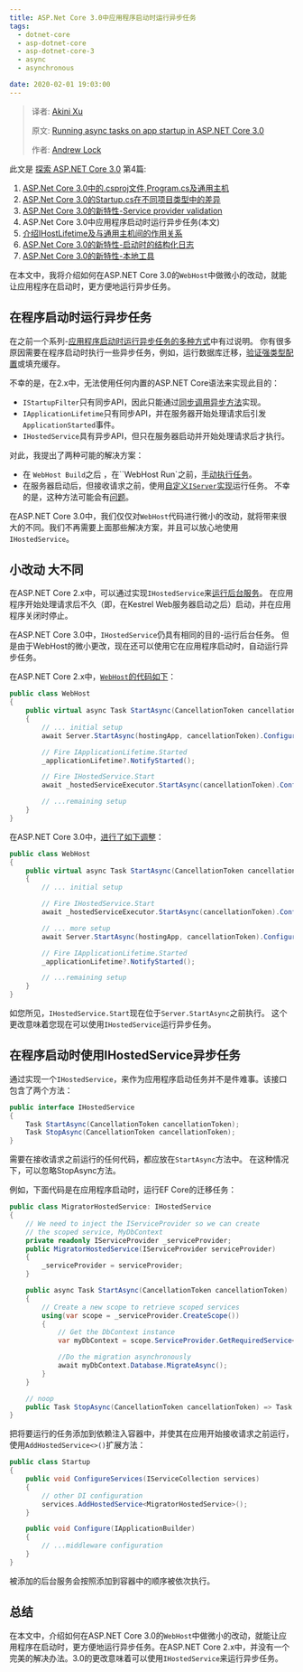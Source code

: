 ```yaml
---
title: ASP.Net Core 3.0中应用程序启动时运行异步任务
tags: 
  - dotnet-core
  - asp-dotnet-core
  - asp-dotnet-core-3
  - async
  - asynchronous

date: 2020-02-01 19:03:00
---
```


> 译者:  [Akini Xu](https://blog.ibestread.com)
>
> 原文:  [Running async tasks on app startup in ASP.NET Core 3.0](https://andrewlock.net/running-async-tasks-on-app-startup-in-asp-net-core-3/) 
>
> 作者:  [Andrew Lock](https://andrewlock.net/about/)
>

此文是 [探索 ASP.NET Core 3.0](https://blog.ibestread.com/exploring-asp-net-core-3) 第4篇:

1. [ASP.Net Core 3.0中的.csproj文件,Program.cs及通用主机](exploring-the-new-project-file-program-and-the-generic-host-in-asp-net-core-3/)
2. [ASP.Net Core 3.0的Startup.cs在不同项目类型中的差异](https://blog.ibestread.com/comparing-startup-between-the-asp-net-core-3-templates/)
3. [ASP.Net Core 3.0的新特性-Service provider validation](https://blog.ibestread.com/new-in-asp-net-core-3-service-provider-validation)
4. ASP.Net Core 3.0中应用程序启动时运行异步任务(本文)
5. [介绍IHostLifetime及与通用主机间的作用关系](https://blog.ibestread.com/introducing-ihostlifetime-and-untangling-the-generic-host-startup-interactions)
6. [ASP.Net Core 3.0的新特性-启动时的结构化日志](https://blog.ibestread.com/new-in-aspnetcore-3-structured-logging-for-startup-messages)
7. [ASP.Net Core 3.0的新特性-本地工具](https://blog.ibestread.com/new-in-net-core-3-local-tools)

在本文中，我将介绍如何在ASP.NET Core 3.0的`WebHost`中做微小的改动，就能让应用程序在启动时，更方便地运行异步任务。

 <!-- more --> 

## 在程序启动时运行异步任务

在之前一个系列-[应用程序启动时运行异步任务的多种方式](https://andrewlock.net/series/running-async-tasks-on-app-startup-in-asp-net-core/)中有过说明。 你有很多原因需要在程序启动时执行一些异步任务，例如，运行数据库迁移，[验证强类型配置](https://andrewlock.net/adding-validation-to-strongly-typed-configuration-objects-in-asp-net-core/)或填充缓存。

不幸的是，在2.x中，无法使用任何内置的ASP.NET Core语法来实现此目的：

- `IStartupFilter`只有同步API，因此只能通过[同步调用异步方法](https://github.com/davidfowl/AspNetCoreDiagnosticScenarios/blob/master/AsyncGuidance.md#asynchrony-is-viral)实现。
- `IApplicationLifetime`只有同步API，并在服务器开始处理请求后引发`ApplicationStarted`事件。
- `IHostedService`具有异步API，但只在服务器启动并开始处理请求后才执行。

对此，我提出了两种可能的解决方案：

- 在 `WebHost Build`之后 ，在``WebHost Run`之前，[手动执行任务](https://andrewlock.net/running-async-tasks-on-app-startup-in-asp-net-core-part-2/#an-example-async-database-migration)。
- 在服务器启动后，但接收请求之前，使用[自定义`IServer`实现](https://andrewlock.net/running-async-tasks-on-app-startup-in-asp-net-core-part-2/#an-alternative-approach-by-decorating-iserver)运行任务。 不幸的是，这种方法可能会有[问题](https://github.com/andrewlock/NetEscapades.AspNetCore.StartupTasks/issues/4)。

在ASP.NET Core 3.0中，我们仅仅对`WebHost`代码进行微小的改动，就将带来很大的不同。我们不再需要上面那些解决方案，并且可以放心地使用`IHostedService`。

## 小改动 大不同

在ASP.NET Core 2.x中，可以通过实现`IHostedService`来[运行后台服务](https://docs.microsoft.com/en-us/aspnet/core/fundamentals/host/hosted-services?view=aspnetcore-2.2&tabs=visual-studio)。 在应用程序开始处理请求后不久（即，在Kestrel Web服务器启动之后）启动，并在应用程序关闭时停止。

在ASP.NET Core 3.0中，`IHostedService`仍具有相同的目的-运行后台任务。 但是由于WebHost的微小更改，现在还可以使用它在应用程序启动时，自动运行异步任务。

在ASP.NET Core 2.x中，[`WebHost`的代码如下](https://github.com/aspnet/AspNetCore/blob/v2.1.12/src/Hosting/Hosting/src/Internal/WebHost.cs#L153)：

```cs
public class WebHost
{
    public virtual async Task StartAsync(CancellationToken cancellationToken = default)
    {
        // ... initial setup
        await Server.StartAsync(hostingApp, cancellationToken).ConfigureAwait(false);

        // Fire IApplicationLifetime.Started
        _applicationLifetime?.NotifyStarted();

        // Fire IHostedService.Start
        await _hostedServiceExecutor.StartAsync(cancellationToken).ConfigureAwait(false);

        // ...remaining setup
    }
}
```

在ASP.NET Core 3.0中，[进行了如下调整](https://github.com/aspnet/AspNetCore/blob/v3.0.0-preview9.19424.4/src/Hosting/Hosting/src/Internal/WebHost.cs#L154)：

```csharp
public class WebHost
{
    public virtual async Task StartAsync(CancellationToken cancellationToken = default)
    {
        // ... initial setup

        // Fire IHostedService.Start
        await _hostedServiceExecutor.StartAsync(cancellationToken).ConfigureAwait(false);

        // ... more setup
        await Server.StartAsync(hostingApp, cancellationToken).ConfigureAwait(false);

        // Fire IApplicationLifetime.Started
        _applicationLifetime?.NotifyStarted();

        // ...remaining setup
    }
}
```

如您所见，`IHostedService.Start`现在位于`Server.StartAsync`之前执行。 这个更改意味着您现在可以使用`IHostedService`运行异步任务。

## 在程序启动时使用IHostedService异步任务

通过实现一个`IHostedService`，来作为应用程序启动任务并不是件难事。该接口包含了两个方法： 

```csharp
public interface IHostedService
{
    Task StartAsync(CancellationToken cancellationToken);
    Task StopAsync(CancellationToken cancellationToken);
}
```

需要在接收请求之前运行的任何代码，都应放在`StartAsync`方法中。 在这种情况下，可以忽略StopAsync方法。

例如，下面代码是在应用程序启动时，运行EF Core的迁移任务： 

```csharp
public class MigratorHostedService: IHostedService
{
    // We need to inject the IServiceProvider so we can create 
    // the scoped service, MyDbContext
    private readonly IServiceProvider _serviceProvider;
    public MigratorHostedService(IServiceProvider serviceProvider)
    {
        _serviceProvider = serviceProvider;
    }

    public async Task StartAsync(CancellationToken cancellationToken)
    {
        // Create a new scope to retrieve scoped services
        using(var scope = _serviceProvider.CreateScope())
        {
            // Get the DbContext instance
            var myDbContext = scope.ServiceProvider.GetRequiredService<MyDbContext>();

            //Do the migration asynchronously
            await myDbContext.Database.MigrateAsync();
        }
    }

    // noop
    public Task StopAsync(CancellationToken cancellationToken) => Task.CompletedTask;
}
```

把将要运行的任务添加到依赖注入容器中，并使其在应用开始接收请求之前运行，使用`AddHostedService<>()`扩展方法：

```csharp
public class Startup
{
    public void ConfigureServices(IServiceCollection services)
    {
        // other DI configuration
        services.AddHostedService<MigratorHostedService>();
    }

    public void Configure(IApplicationBuilder)
    {
        // ...middleware configuration
    }
}
```

被添加的后台服务会按照添加到容器中的顺序被依次执行。

## 总结

在本文中，介绍如何在ASP.NET Core 3.0的`WebHost`中做微小的改动，就能让应用程序在启动时，更方便地运行异步任务。在ASP.NET Core 2.x中，并没有一个完美的解决办法。3.0的更改意味着可以使用`IHostedService`来运行异步任务。